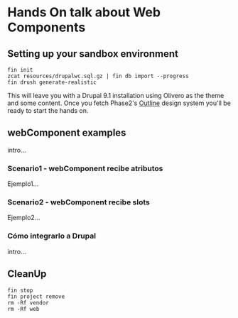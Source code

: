 # Hands On talk about Web Components

## Setting up your sandbox environment

```
fin init
zcat resources/drupalwc.sql.gz | fin db import --progress
fin drush generate-realistic
```

This will leave you with a Drupal 9.1 installation using Olivero as the theme and some content.
Once you fetch Phase2's [Outline](https://github.com/phase2/outline) design system you'll be ready to start the hands on.

## webComponent examples

intro…

### Scenario1 - webComponent recibe atributos

Ejemplo1…

### Scenario2 - webComponent recibe slots

Ejemplo2…

### Cómo integrarlo a Drupal

intro…

## CleanUp

```
fin stop
fin project remove
rm -Rf vendor
rm -Rf web
```
